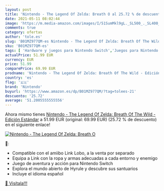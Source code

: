 ```yaml
---
layout: post
title: 'Nintendo - The Legend Of Zelda: Breath O al 25.72 % de descuento'
date: 2021-05-11 08:02:44
image: 'https://m.media-amazon.com/images/I/51SumMkl9gL._SL500_._SL400_.jpg'
comments: true
category: ofertas
author: 'tole.es'
slug: 'B01MZ977QM-es Nintendo - The Legend Of Zelda: Breath Of The Wild -...'
sku: 'B01MZ977QM-es'
tags: [ 'Hardware y juegos para Nintendo Switch','Juegos para Nintendo Switch','Videojuegos','nintendo', ]
actualPrice: 51.99 EUR
currency: EUR
price: 51.99
comparePrice: 69.99 EUR
prodname: 'Nintendo - The Legend Of Zelda: Breath Of The Wild - Edición Estándar'
country: 'es'
flag: '🇪🇸'
brand: 'Nintendo'
buyurl: 'https://www.amazon.es/dp/B01MZ977QM/?tag=tolees-21'
descuento: '25.72'
average: '51.2005555555556'
---
```


Ahora mismo tienes [Nintendo - The Legend Of Zelda: Breath Of The Wild - Edición Estándar](https://www.amazon.es/dp/B01MZ977QM/?tag=tolees-21) a 51.99 EUR (original: 69.99 EUR) (25.72 %  de descuento) en el siguiente enlace!

[![Nintendo - The Legend Of Zelda: Breath O](https://m.media-amazon.com/images/I/51SumMkl9gL._SL500_._SL400_.jpg)](https://www.amazon.es/dp/B01MZ977QM/?tag=tolees-21)

🔎:

- Compatible con el amiibo Link Lobo, a la venta por separado
- Equipa a Link con la ropa y armas adecuadas a cada entorno y enemigo
- Juego de aventura y acción para Nintendo Switch
- Explora el mundo abierto de Hyrule y descubre sus santuarios
- Incluye el idioma español

[🛒 Visítala!!!](https://www.amazon.es/dp/B01MZ977QM/?tag=tolees-21)
